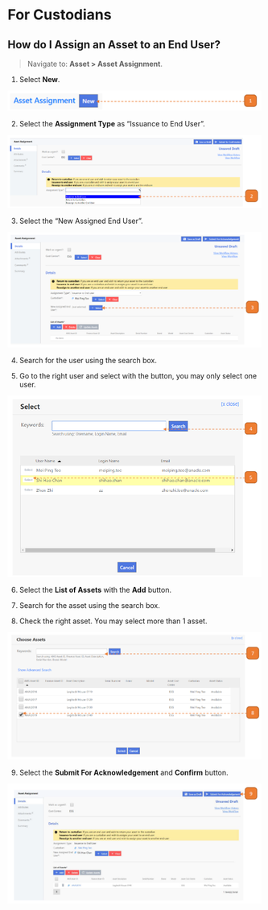 # For Custodians

## How do I Assign an Asset to an End User?

> Navigate to: **Asset > Asset Assignment**.

1. Select **New**.

![](images/AAFC.png "AAFC")

2. Select the **Assignment Type** as “Issuance to End User”.

![](images/AAFC2.png "AAFC2")

3. Select the “New Assigned End User”.

![](images/AAFC3.png "AAFC3")

4. Search for the user using the search box.

5. Go to the right user and select with the button, you may only select one user.

![](images/AAFC4.png "AAFC4")

6. Select the **List of Assets** with the **Add** button.

7. Search for the asset using the search box.

8. Check the right asset. You may select more than 1 asset.

![](images/AAFC5.png "AAFC5")

9. Select the **Submit For Acknowledgement** and **Confirm** button.

![](images/AAFC6.png "AAFC6")